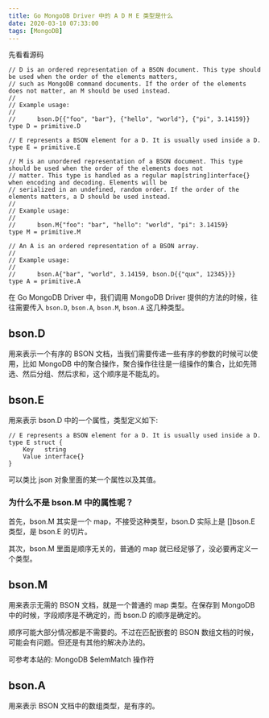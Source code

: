```yaml
---
title: Go MongoDB Driver 中的 A D M E 类型是什么
date: 2020-03-10 07:33:00
tags: [MongoDB]
---
```


先看看源码

```
// D is an ordered representation of a BSON document. This type should be used when the order of the elements matters,
// such as MongoDB command documents. If the order of the elements does not matter, an M should be used instead.
//
// Example usage:
//
// 		bson.D{{"foo", "bar"}, {"hello", "world"}, {"pi", 3.14159}}
type D = primitive.D

// E represents a BSON element for a D. It is usually used inside a D.
type E = primitive.E

// M is an unordered representation of a BSON document. This type should be used when the order of the elements does not
// matter. This type is handled as a regular map[string]interface{} when encoding and decoding. Elements will be
// serialized in an undefined, random order. If the order of the elements matters, a D should be used instead.
//
// Example usage:
//
// 		bson.M{"foo": "bar", "hello": "world", "pi": 3.14159}
type M = primitive.M

// An A is an ordered representation of a BSON array.
//
// Example usage:
//
// 		bson.A{"bar", "world", 3.14159, bson.D{{"qux", 12345}}}
type A = primitive.A
```

在 Go MongoDB Driver 中，我们调用 MongoDB Driver 提供的方法的时候，往往需要传入 `bson.D`, `bson.A`, `bson.M`, `bson.A` 这几种类型。

## bson.D

用来表示一个有序的 BSON 文档，当我们需要传递一些有序的参数的时候可以使用，比如 MongoDB 中的聚合操作，聚合操作往往是一组操作的集合，比如先筛选、然后分组、然后求和，这个顺序是不能乱的。


## bson.E

用来表示 bson.D 中的一个属性，类型定义如下:

```
// E represents a BSON element for a D. It is usually used inside a D.
type E struct {
	Key   string
	Value interface{}
}
```

可以类比 json 对象里面的某一个属性以及其值。


### 为什么不是 bson.M 中的属性呢？

首先，bson.M 其实是一个 map，不接受这种类型，bson.D 实际上是 []bson.E 类型，是 bson.E 的切片。

其次，bson.M 里面是顺序无关的，普通的 map 就已经足够了，没必要再定义一个类型。


##  bson.M

用来表示无需的 BSON 文档，就是一个普通的 map 类型。在保存到 MongoDB 中的时候，字段顺序是不确定的，而 bson.D 的顺序是确定的。

顺序可能大部分情况都是不需要的。不过在匹配嵌套的 BSON 数组文档的时候，可能会有问题。但还是有其他的解决办法的。

可参考本站的: MongoDB $elemMatch 操作符


## bson.A

用来表示 BSON 文档中的数组类型，是有序的。



